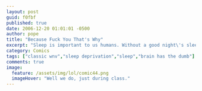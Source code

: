 ```yaml
---
layout: post
guid: f0fbf
published: true
date: 2006-12-20 01:01:01 -0500
author: pope
title: "Because Fuck You That's Why"
excerpt: "Sleep is important to us humans. Without a good night\'s sleep, your brain doesn\'t work as well as it normally would, and you might make some rather poor decisions. This series of comics is exactly a result of that."
category: Comics
tags: ["classic wnv","sleep deprivation","sleep","brain has the dumb"]
comments: true 
image:
  feature: /assets/img/lol/comic44.png
  imageHover: "Well we do, just during class."
---
```


